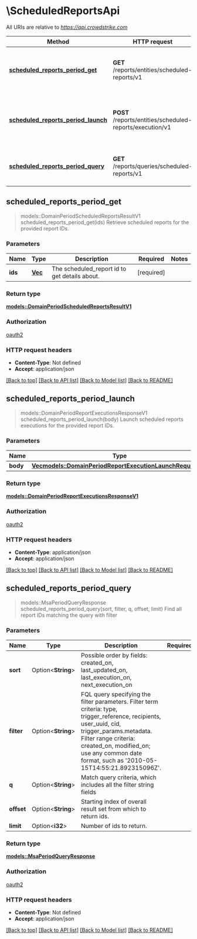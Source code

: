 # \ScheduledReportsApi

All URIs are relative to *<https://api.crowdstrike.com>*

Method | HTTP request | Description
------------- | ------------- | -------------
[**scheduled_reports_period_get**](ScheduledReportsApi.md#scheduled_reports_period_get) | **GET** /reports/entities/scheduled-reports/v1 | Retrieve scheduled reports for the provided report IDs.
[**scheduled_reports_period_launch**](ScheduledReportsApi.md#scheduled_reports_period_launch) | **POST** /reports/entities/scheduled-reports/execution/v1 | Launch scheduled reports executions for the provided report IDs.
[**scheduled_reports_period_query**](ScheduledReportsApi.md#scheduled_reports_period_query) | **GET** /reports/queries/scheduled-reports/v1 | Find all report IDs matching the query with filter

## scheduled_reports_period_get

> models::DomainPeriodScheduledReportsResultV1 scheduled_reports_period_get(ids)
Retrieve scheduled reports for the provided report IDs.

### Parameters

Name | Type | Description  | Required | Notes
------------- | ------------- | ------------- | ------------- | -------------
**ids** | [**Vec<String>**](String.md) | The scheduled_report id to get details about. | [required] |

### Return type

[**models::DomainPeriodScheduledReportsResultV1**](domain.ScheduledReportsResultV1.md)

### Authorization

[oauth2](../README.md#oauth2)

### HTTP request headers

- **Content-Type**: Not defined
- **Accept**: application/json

[[Back to top]](#) [[Back to API list]](../README.md#documentation-for-api-endpoints) [[Back to Model list]](../README.md#documentation-for-models) [[Back to README]](../README.md)

## scheduled_reports_period_launch

> models::DomainPeriodReportExecutionsResponseV1 scheduled_reports_period_launch(body)
Launch scheduled reports executions for the provided report IDs.

### Parameters

Name | Type | Description  | Required | Notes
------------- | ------------- | ------------- | ------------- | -------------
**body** | [**Vec<models::DomainPeriodReportExecutionLaunchRequestV1>**](domain.ReportExecutionLaunchRequestV1.md) |  | [required] |

### Return type

[**models::DomainPeriodReportExecutionsResponseV1**](domain.ReportExecutionsResponseV1.md)

### Authorization

[oauth2](../README.md#oauth2)

### HTTP request headers

- **Content-Type**: application/json
- **Accept**: application/json

[[Back to top]](#) [[Back to API list]](../README.md#documentation-for-api-endpoints) [[Back to Model list]](../README.md#documentation-for-models) [[Back to README]](../README.md)

## scheduled_reports_period_query

> models::MsaPeriodQueryResponse scheduled_reports_period_query(sort, filter, q, offset, limit)
Find all report IDs matching the query with filter

### Parameters

Name | Type | Description  | Required | Notes
------------- | ------------- | ------------- | ------------- | -------------
**sort** | Option<**String**> | Possible order by fields: created_on, last_updated_on, last_execution_on, next_execution_on |  |
**filter** | Option<**String**> | FQL query specifying the filter parameters. Filter term criteria: type, trigger_reference, recipients, user_uuid, cid, trigger_params.metadata. Filter range criteria: created_on, modified_on; use any common date format, such as '2010-05-15T14:55:21.892315096Z'. |  |
**q** | Option<**String**> | Match query criteria, which includes all the filter string fields |  |
**offset** | Option<**String**> | Starting index of overall result set from which to return ids. |  |
**limit** | Option<**i32**> | Number of ids to return. |  |

### Return type

[**models::MsaPeriodQueryResponse**](msa.QueryResponse.md)

### Authorization

[oauth2](../README.md#oauth2)

### HTTP request headers

- **Content-Type**: Not defined
- **Accept**: application/json

[[Back to top]](#) [[Back to API list]](../README.md#documentation-for-api-endpoints) [[Back to Model list]](../README.md#documentation-for-models) [[Back to README]](../README.md)
